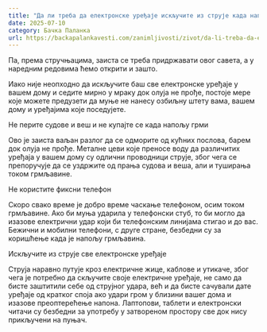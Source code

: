 ```yaml
---
title: "Да ли треба да електронске уређаје искључите из струје када напољу грми и сева?"
date: 2025-07-10
category: Бачка Паланка
url: https://backapalankavesti.com/zanimljivosti/zivot/da-li-treba-da-elektronske-uredjaje-iskljucite-iz-struje-kada-napolju-grmi-i-seva/
---
```


Па, према стручњацима, заиста се треба придржавати овог савета, а у наредним редовима ћемо открити и зашто.

Иако није неопходно да искључите баш све електронске уређаје у вашем дому и седите мирно у мраку док олуја не прође, постоје мере које можете предузети да муње не нанесу озбиљну штету вама, вашем дому и уређајима које поседујете.

Не перите судове и веш и не купајте се када напољу грми

Ово је заиста ваљан разлог да се одморите од кућних послова, барем док олуја не прође. Металне цеви које преносе воду да различитих уређаја у вашем дому су одлични проводници струје, због чега се препоручује да се уздржите од прања судова и веша, али и туширања током грмљавине.

Не користите фиксни телефон

Скоро свако време је добро време часкање телефоном, осим током грмљавине. Ако би муња ударила у телефонски стуб, то би могло да изазове електрични удар који би телефонским линијама стигао и до вас. Бежични и мобилни телефони, с друге стране, безбедни су за коришћење када је напољу грмљавина.

Искључите из струје све електронске уређаје

Струја наравно путује кроз електричне жице, каблове и утикаче, због чега је потребно да скључите своје електричне уређаје, не само да бисте заштитили себе од струјног удара, већ и да бисте сачували дате уређаје од кратког споја ако удари гром у близини вашег дома и изазове преоптерећење напона. Лаптопови, таблети и електронски читачи су безбедни за употребу у затвореном простору све док нису прикључени на пуњач.
